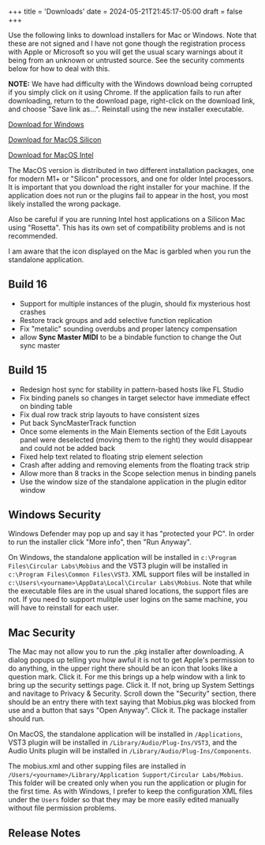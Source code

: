 +++
title = 'Downloads'
date = 2024-05-21T21:45:17-05:00
draft = false
+++

Use the following links to download installers for Mac or Windows.  Note that these are not signed and I have not gone though the registration process with Apple or Microsoft so you will get the usual scary warnings about it being from an unknown or untrusted source.  See the security comments below for how to deal with this.

**NOTE:** We have had difficulty with the Windows download being corrupted if you simply click on it using Chrome.  If the application fails to run after downloading, return to the download page, right-click on the download link, and choose "Save link as...".   Reinstall using the new installer executable.

[Download for Windows](https://www.mobiuslooper.com/MobiusSetup.exe)

[Download for MacOS Silicon](https://www.mobiuslooper.com/Mobius.pkg)

[Download for MacOS Intel](https://www.mobiuslooper.com/MobiusIntel.pkg)

The MacOS version is distributed in two different installation packages, one for modern M1+ or "Silicon" processors, and one for older Intel processors.  It is important that you download the right installer for your machine.  If the application does not run or the plugins fail to appear in the host, you most likely installed the wrong package.

Also be careful if you are running Intel host applications on a Silicon Mac using "Rosetta".  This has its own set of compatibility problems and is not recommended.

I am aware that the icon displayed on the Mac is garbled when you run the standalone application.

## Build 16
- Support for multiple instances of the plugin, should fix mysterious host crashes
- Restore track groups and add selective function replication
- Fix "metalic" sounding overdubs and proper latency compensation
- allow **Sync Master MIDI** to be a bindable function to change the Out sync master

## Build 15

- Redesign host sync for stability in pattern-based hosts like FL Studio
- Fix binding panels so changes in target selector have immediate effect on binding table
- Fix dual row track strip layouts to have consistent sizes
- Put back SyncMasterTrack function
- Once some elements in the Main Elements section of the Edit Layouts panel were deselected (moving them to the right) they would disappear and could not be added back
- Fixed help text related to floating strip element selection
- Crash after adding and removing elements from the floating track strip  
- Allow more than 8 tracks in the Scope selection menus in binding panels
- Use the window size of the standalone application in the plugin editor window

## Windows Security

Windows Defender may pop up and say it has "protected your PC".  In order to run the installer click "More info", then "Run Anyway".

On Windows, the standalone application will be installed in `c:\Program Files\Circular Labs\Mobius` and the VST3 plugin will be installed
in `c:\Program Files\Common Files\VST3`.   XML support files will be installed in `c:\Users\<yourname>\AppData\Local\Circular Labs\Mobius`.
Note that while the executable files are in the usual shared locations, the support files are not.  If you need to support mulitple user logins on
the same machine, you will have to reinstall for each user.

## Mac Security

The Mac may not allow you to run the .pkg installer after downloading.  A dialog popups up telling you how awful it is not to get Apple's permission to do anything, in the upper right there should be an icon that looks like a question mark.  Click it.  For me this brings up a help window with a link to bring up the security settings page.  Click it.  If not, bring up System Settings and navitage to Privacy & Security.  Scroll down the "Security" section, there should be an entry there with text saying that Mobius.pkg was blocked from use and a button that says "Open Anyway".  Click it.  The package installer should run.

On MacOS, the standalone application will be installed in `/Applications`, VST3 plugin will be installed in `/Library/Audio/Plug-Ins/VST3`, and the Audio Units plugin will be installed in `/Library/Audio/Plug-Ins/Components`.

The mobius.xml and other supping files are installed in `/Users/<yourname>/Library/Application Support/Circular Labs/Mobius`.  This folder will be created only when you run the application or plugin for the first time.  As with Windows, I prefer to keep the configuration XML files under the `Users` folder so that they may be more easily edited manually without file permission problems.

## Release Notes
